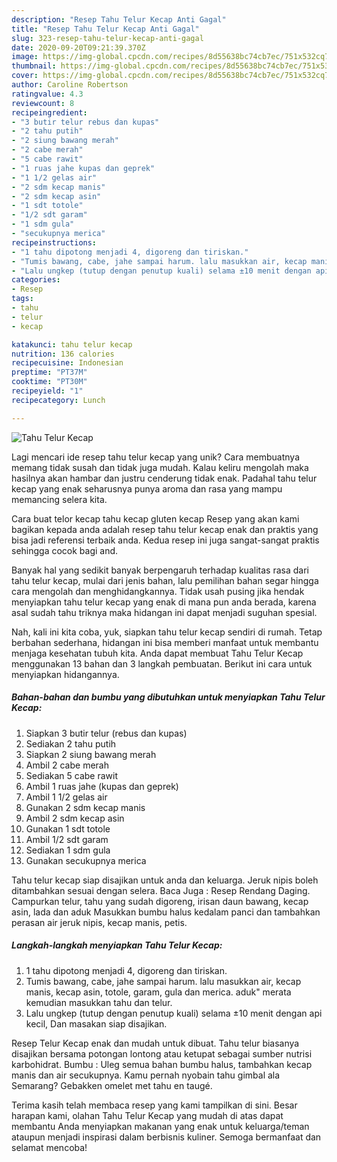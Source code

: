 ```yaml
---
description: "Resep Tahu Telur Kecap Anti Gagal"
title: "Resep Tahu Telur Kecap Anti Gagal"
slug: 323-resep-tahu-telur-kecap-anti-gagal
date: 2020-09-20T09:21:39.370Z
image: https://img-global.cpcdn.com/recipes/8d55638bc74cb7ec/751x532cq70/tahu-telur-kecap-foto-resep-utama.jpg
thumbnail: https://img-global.cpcdn.com/recipes/8d55638bc74cb7ec/751x532cq70/tahu-telur-kecap-foto-resep-utama.jpg
cover: https://img-global.cpcdn.com/recipes/8d55638bc74cb7ec/751x532cq70/tahu-telur-kecap-foto-resep-utama.jpg
author: Caroline Robertson
ratingvalue: 4.3
reviewcount: 8
recipeingredient:
- "3 butir telur rebus dan kupas"
- "2 tahu putih"
- "2 siung bawang merah"
- "2 cabe merah"
- "5 cabe rawit"
- "1 ruas jahe kupas dan geprek"
- "1 1/2 gelas air"
- "2 sdm kecap manis"
- "2 sdm kecap asin"
- "1 sdt totole"
- "1/2 sdt garam"
- "1 sdm gula"
- "secukupnya merica"
recipeinstructions:
- "1 tahu dipotong menjadi 4, digoreng dan tiriskan."
- "Tumis bawang, cabe, jahe sampai harum. lalu masukkan air, kecap manis, kecap asin, totole, garam, gula dan merica. aduk&#34; merata kemudian masukkan tahu dan telur."
- "Lalu ungkep (tutup dengan penutup kuali) selama ±10 menit dengan api kecil, Dan masakan siap disajikan."
categories:
- Resep
tags:
- tahu
- telur
- kecap

katakunci: tahu telur kecap 
nutrition: 136 calories
recipecuisine: Indonesian
preptime: "PT37M"
cooktime: "PT30M"
recipeyield: "1"
recipecategory: Lunch

---
```



![Tahu Telur Kecap](https://img-global.cpcdn.com/recipes/8d55638bc74cb7ec/751x532cq70/tahu-telur-kecap-foto-resep-utama.jpg)

Lagi mencari ide resep tahu telur kecap yang unik? Cara membuatnya memang tidak susah dan tidak juga mudah. Kalau keliru mengolah maka hasilnya akan hambar dan justru cenderung tidak enak. Padahal tahu telur kecap yang enak seharusnya punya aroma dan rasa yang mampu memancing selera kita.

Cara buat telor kecap tahu kecap gluten kecap Resep yang akan kami bagikan kepada anda adalah resep tahu telur kecap enak dan praktis yang bisa jadi referensi terbaik anda. Kedua resep ini juga sangat-sangat praktis sehingga cocok bagi and.

Banyak hal yang sedikit banyak berpengaruh terhadap kualitas rasa dari tahu telur kecap, mulai dari jenis bahan, lalu pemilihan bahan segar hingga cara mengolah dan menghidangkannya. Tidak usah pusing jika hendak menyiapkan tahu telur kecap yang enak di mana pun anda berada, karena asal sudah tahu triknya maka hidangan ini dapat menjadi suguhan spesial.


Nah, kali ini kita coba, yuk, siapkan tahu telur kecap sendiri di rumah. Tetap berbahan sederhana, hidangan ini bisa memberi manfaat untuk membantu menjaga kesehatan tubuh kita. Anda dapat membuat Tahu Telur Kecap menggunakan 13 bahan dan 3 langkah pembuatan. Berikut ini cara untuk menyiapkan hidangannya.

<!--inarticleads1-->

##### Bahan-bahan dan bumbu yang dibutuhkan untuk menyiapkan Tahu Telur Kecap:

1. Siapkan 3 butir telur (rebus dan kupas)
1. Sediakan 2 tahu putih
1. Siapkan 2 siung bawang merah
1. Ambil 2 cabe merah
1. Sediakan 5 cabe rawit
1. Ambil 1 ruas jahe (kupas dan geprek)
1. Ambil 1 1/2 gelas air
1. Gunakan 2 sdm kecap manis
1. Ambil 2 sdm kecap asin
1. Gunakan 1 sdt totole
1. Ambil 1/2 sdt garam
1. Sediakan 1 sdm gula
1. Gunakan secukupnya merica


Tahu telur kecap siap disajikan untuk anda dan keluarga. Jeruk nipis boleh ditambahkan sesuai dengan selera. Baca Juga : Resep Rendang Daging. Campurkan telur, tahu yang sudah digoreng, irisan daun bawang, kecap asin, lada dan aduk Masukkan bumbu halus kedalam panci dan tambahkan perasan air jeruk nipis, kecap manis, petis. 

<!--inarticleads2-->

##### Langkah-langkah menyiapkan Tahu Telur Kecap:

1. 1 tahu dipotong menjadi 4, digoreng dan tiriskan.
1. Tumis bawang, cabe, jahe sampai harum. lalu masukkan air, kecap manis, kecap asin, totole, garam, gula dan merica. aduk&#34; merata kemudian masukkan tahu dan telur.
1. Lalu ungkep (tutup dengan penutup kuali) selama ±10 menit dengan api kecil, Dan masakan siap disajikan.


Resep Telur Kecap enak dan mudah untuk dibuat. Tahu telur biasanya disajikan bersama potongan lontong atau ketupat sebagai sumber nutrisi karbohidrat. Bumbu : Uleg semua bahan bumbu halus, tambahkan kecap manis dan air secukupnya. Kamu pernah nyobain tahu gimbal ala Semarang? Gebakken omelet met tahu en taugé. 

Terima kasih telah membaca resep yang kami tampilkan di sini. Besar harapan kami, olahan Tahu Telur Kecap yang mudah di atas dapat membantu Anda menyiapkan makanan yang enak untuk keluarga/teman ataupun menjadi inspirasi dalam berbisnis kuliner. Semoga bermanfaat dan selamat mencoba!
